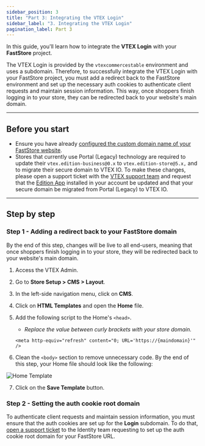 ```yaml
---
sidebar_position: 3
title: "Part 3: Integrating the VTEX Login"
sidebar_label: "3. Integrating the VTEX Login"
pagination_label: Part 3
---
```


In this guide, you'll learn how to integrate the **VTEX Login** with your **FastStore** project.

The VTEX Login is provided by the `vtexcommercestable` environment and uses a subdomain. Therefore, to successfully integrate the VTEX Login with your FastStore project, you must add a redirect back to the FastStore environment and set up the necessary auth cookies to authenticate client requests and maintain session information. This way, once shoppers finish logging in to your store, they can be redirected back to your website's main domain.

---

## Before you start

- Ensure you have already [configured the custom domain name of your FastStore website](/how-to-guides/platform-integration/vtex/hosting-a-faststore-vtex-website).
- Stores that currently use Portal (Legacy) technology are required to update their `vtex.edition-business@0.x` to `vtex.edition-store@5.x,`  and to migrate their secure domain to VTEX IO. To make these changes, please open a support ticket with the [VTEX support team](https://help.vtex.com/support) and request that the [Edition App](https://developers.vtex.com/docs/guides/vtex-io-documentation-edition-app) installed in your account be updated and that your secure domain be migrated from Portal (Legacy) to VTEX IO.

---

## Step by step

### Step 1 - Adding a redirect back to your FastStore domain

By the end of this step, changes will be live to all end-users, meaning that once shoppers finish logging in to your store, they will be redirected back to your website's main domain.

1. Access the VTEX Admin.
2. Go to **Store Setup > CMS > Layout**.
3. In the left-side navigation menu, click on **CMS**.
4. Click on **HTML Templates** and open the **Home** file.
5. Add the following script to the Home's `<head>`.

   - _Replace the value between curly brackets with your store domain._

   ```xhtml
   <meta http-equiv="refresh" content="0; URL='https://{maindomain}'" />
   ```

6. Clean the `<body>` section to remove unnecessary code. By the end of this step, your Home file should look like the following:

![Home Template](https://vtexhelp.vtexassets.com/assets/docs/src/home-template___a12a67566b69529d2a3f19c98f135060.png)

7. Click on the **Save Template** button.

### Step 2 - Setting the auth cookie root domain

To authenticate client requests and maintain session information, you must ensure that the auth cookies are set up for the **Login** subdomain. To do that, [open a support ticket](https://help-tickets.vtex.com/smartlink/sso/login/zendesk) to the Identity team requesting to set up the auth cookie root domain for your FastStore URL.

